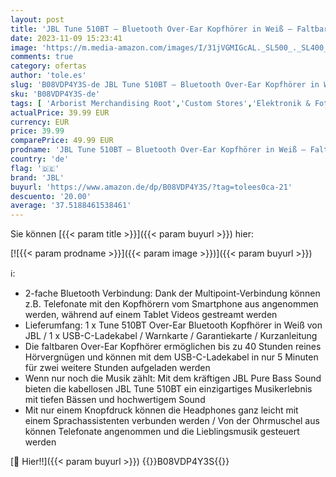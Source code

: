 ```yaml
---
layout: post
title: 'JBL Tune 510BT – Bluetooth Over-Ear Kopfhörer in Weiß – Faltbare Headphones mit Freisprechfunktion – Kompatibel mit Sprachassistenten – Lange Laufzeit von bis zu 40 Stunden'
date: 2023-11-09 15:23:41
image: 'https://m.media-amazon.com/images/I/31jVGMIGcAL._SL500_._SL400_.jpg'
comments: true
category: ofertas
author: 'tole.es'
slug: 'B08VDP4Y3S-de JBL Tune 510BT – Bluetooth Over-Ear Kopfhörer in Weiß –...'
sku: 'B08VDP4Y3S-de'
tags: [ 'Arborist Merchandising Root','Custom Stores','Elektronik & Foto','Kabellose Kopfhörer','Kopfhörer','Kopfhörer & Zubehör','Self Service','e8b1216a-1502-4cae-b551-682d01d593ad_0','e8b1216a-1502-4cae-b551-682d01d593ad_6701','jbl','🇩🇪', ]
actualPrice: 39.99 EUR
currency: EUR
price: 39.99
comparePrice: 49.99 EUR
prodname: 'JBL Tune 510BT – Bluetooth Over-Ear Kopfhörer in Weiß – Faltbare Headphones mit Freisprechfunktion – Kompatibel mit Sprachassistenten – Lange Laufzeit von bis zu 40 Stunden'
country: 'de'
flag: '🇩🇪'
brand: 'JBL'
buyurl: 'https://www.amazon.de/dp/B08VDP4Y3S/?tag=tolees0ca-21'
descuento: '20.00'
average: '37.5188461538461'
---
```


Sie können [{{< param title >}}]({{< param buyurl >}}) hier:

[![{{< param prodname >}}]({{< param image >}})]({{< param buyurl >}})

ℹ️:

- 2-fache Bluetooth Verbindung: Dank der Multipoint-Verbindung können z.B. Telefonate mit den Kopfhörern vom Smartphone aus angenommen werden, während auf einem Tablet Videos gestreamt werden
- Lieferumfang: 1 x Tune 510BT Over-Ear Bluetooth Kopfhörer in Weiß von JBL / 1 x USB-C-Ladekabel / Warnkarte / Garantiekarte / Kurzanleitung
- Die faltbaren Over-Ear Kopfhörer ermöglichen bis zu 40 Stunden reines Hörvergnügen und können mit dem USB-C-Ladekabel in nur 5 Minuten für zwei weitere Stunden aufgeladen werden
- Wenn nur noch die Musik zählt: Mit dem kräftigen JBL Pure Bass Sound bieten die kabellosen JBL Tune 510BT ein einzigartiges Musikerlebnis mit tiefen Bässen und hochwertigem Sound
- Mit nur einem Knopfdruck können die Headphones ganz leicht mit einem Sprachassistenten verbunden werden / Von der Ohrmuschel aus können Telefonate angenommen und die Lieblingsmusik gesteuert werden

[🛒 Hier!!]({{< param buyurl >}})
{{<world>}}B08VDP4Y3S{{</world>}}
